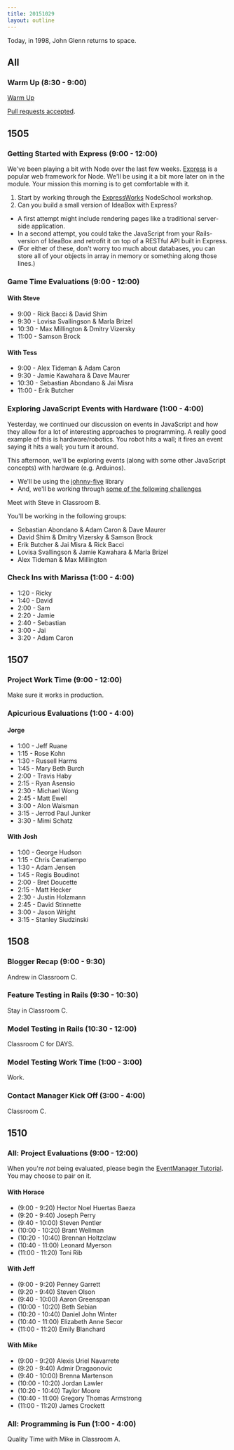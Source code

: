 ```yaml
---
title: 20151029
layout: outline
---
```


Today, in 1998, John Glenn returns to space.

## All

### Warm Up (8:30 - 9:00)

[Warm Up](https://thewarmup.herokuapp.com)

[Pull requests accepted](https://github.com/mikedao/the-warm-up).


## 1505

### Getting Started with Express (9:00 - 12:00)

We've been playing a bit with Node over the last few weeks. [Express][] is a popular web framework for Node. We'll be using it a bit more later on in the module. Your mission this morning is to get comfortable with it.

1. Start by working through the [ExpressWorks][ew] NodeSchool workshop.
2. Can you build a small version of IdeaBox with Express?
  - A first attempt might include rendering pages like a traditional server-side application.
  - In a second attempt, you could take the JavaScript from your Rails-version of IdeaBox and retrofit it on top of a RESTful API built in Express.
  - (For either of these, don't worry too much about databases, you can store all of your objects in array in memory or something along those lines.)

[ew]: https://github.com/azat-co/expressworks
[Express]: https://github.com/rwaldron/johnny-five

### Game Time Evaluations (9:00 - 12:00)

#### With Steve

- 9:00 - Rick Bacci & David Shim
- 9:30 - Lovisa Svallingson & Marla Brizel
- 10:30 - Max Millington & Dmitry Vizersky
- 11:00 - Samson Brock

#### With Tess

- 9:00 - Alex Tideman & Adam Caron
- 9:30 - Jamie Kawahara & Dave Maurer
- 10:30 - Sebastian Abondano & Jai Misra
- 11:00 - Erik Butcher

### Exploring JavaScript Events with Hardware (1:00 - 4:00)

Yesterday, we continued our discussion on events in JavaScript and how they allow for a lot of interesting approaches to programming. A really good example of this is hardware/robotics. You robot hits a wall; it fires an event saying it hits a wall; you turn it around.

This afternoon, we'll be exploring events (along with some other JavaScript concepts) with hardware (e.g. Arduinos).

- We'll be using the [johnny-five](http://johnny-five.io/) library
- And, we'll be working through [some of the following challenges][ardx]

[ardx]: http://node-ardx.org/

Meet with Steve in Classroom B.

You'll be working in the following groups:

- Sebastian Abondano & Adam Caron & Dave Maurer
- David Shim & Dmitry Vizersky & Samson Brock
- Erik Butcher & Jai Misra & Rick Bacci
- Lovisa Svallingson & Jamie Kawahara & Marla Brizel
- Alex Tideman & Max Millington

### Check Ins with Marissa (1:00 - 4:00)

* 1:20 - Ricky
* 1:40 - David
* 2:00 - Sam
* 2:20 - Jamie
* 2:40 - Sebastian
* 3:00 - Jai
* 3:20 - Adam Caron

## 1507

### Project Work Time (9:00 - 12:00)

Make sure it works in production.

### Apicurious Evaluations (1:00 - 4:00)

#### Jorge

* 1:00 - Jeff Ruane
* 1:15 - Rose Kohn
* 1:30 - Russell Harms
* 1:45 - Mary Beth Burch
* 2:00 - Travis Haby
* 2:15 - Ryan Asensio
* 2:30 - Michael Wong
* 2:45 - Matt Ewell
* 3:00 - Alon Waisman
* 3:15 - Jerrod Paul Junker
* 3:30 - Mimi Schatz

#### With Josh

* 1:00 - George Hudson
* 1:15 - Chris Cenatiempo
* 1:30 - Adam Jensen
* 1:45 - Regis Boudinot
* 2:00 - Bret Doucette
* 2:15 - Matt Hecker
* 2:30 - Justin Holzmann
* 2:45 - David Stinnette
* 3:00 - Jason Wright
* 3:15 - Stanley Siudzinski

## 1508

### Blogger Recap (9:00 - 9:30)

Andrew in Classroom C.

### Feature Testing in Rails (9:30 - 10:30)

Stay in Classroom C.

### Model Testing in Rails (10:30 - 12:00)

Classroom C for DAYS.

### Model Testing Work Time (1:00 - 3:00)

Work.

### Contact Manager Kick Off (3:00 - 4:00)

Classroom C.


## 1510

### All: Project Evaluations (9:00 - 12:00)

When you're *not* being evaluated, please begin the [EventManager Tutorial](https://github.com/turingschool/curriculum/blob/master/source/projects/eventmanager.markdown). You may choose to pair on it.

#### With Horace

* (9:00 - 9:20)   Hector Noel Huertas Baeza
* (9:20 - 9:40)   Joseph Perry
* (9:40 - 10:00)  Steven Pentler
* (10:00 - 10:20) Brant Wellman
* (10:20 - 10:40) Brennan Holtzclaw
* (10:40 - 11:00) Leonard Myerson
* (11:00 - 11:20) Toni Rib

#### With Jeff

* (9:00 - 9:20)   Penney Garrett
* (9:20 - 9:40)   Steven Olson
* (9:40 - 10:00)  Aaron Greenspan
* (10:00 - 10:20) Beth Sebian
* (10:20 - 10:40) Daniel John Winter
* (10:40 - 11:00) Elizabeth Anne Secor
* (11:00 - 11:20) Emily Blanchard

#### With Mike

* (9:00 - 9:20)   Alexis Uriel Navarrete
* (9:20 - 9:40)   Admir Dragaonovic
* (9:40 - 10:00)  Brenna Martenson
* (10:00 - 10:20) Jordan Lawler
* (10:20 - 10:40) Taylor Moore
* (10:40 - 11:00) Gregory Thomas Armstrong
* (11:00 - 11:20) James Crockett

### All: Programming is Fun (1:00 - 4:00)

Quality Time with Mike in Classroom A.
